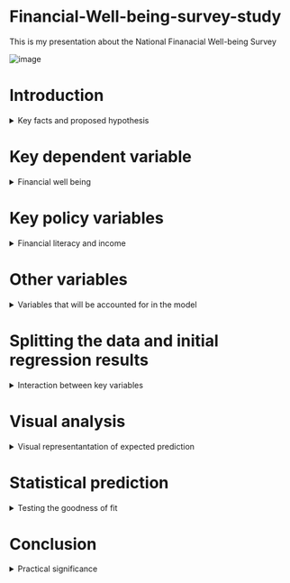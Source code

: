 # Financial-Well-being-survey-study
This is my presentation about the National Finanacial Well-being Survey

![image](https://user-images.githubusercontent.com/74316333/99918044-98bc3880-2d14-11eb-9390-48670dd9bb20.png)

# Introduction
<details>
  <summary>Key facts and proposed hypothesis</summary>
  
•The survey that I have analyzed for my project was developed in 2017 by the Consumer Financial Protection Bureau.<br/>

•The total number of respondents in the survey is 6,394, with the main study being fielded in late 2016.<br/>

•The main hypothesis that i will be testing in my research is that financial literacy is a better predictor of financial well being than income.<br/>
</details>


# Key dependent variable
<details>
  <summary>Financial well being</summary>
  
The key dependent variable that I will be observing is the Financial well being score.<br/>

Developed by the CFPB with the help of experts and consumers.<br/>


Represented as a number between 0-100, the scale does not have a clear cut-off point for good and bad scores, and extreme values are rare.<br/>

![image](https://user-images.githubusercontent.com/74316333/99919731-7976d880-2d1f-11eb-984f-42c4b9b8ab3b.png)<br/>


![image](https://user-images.githubusercontent.com/74316333/99919879-5e589880-2d20-11eb-8fd8-896877fba873.png)<br/>


</details>

# Key policy variables
<details>
  <summary>Financial literacy and income</summary>
 
# Financial literacy
For this research three key fiancial literacy variables were used that are encompassed in the CFPB.<br/>
  •Financial skill scale score<br/>
  
  Financial skill scale was developed by the CFPB.<br/>
  
  Mesures knowdledge about making financial using 10 questions in the survey.<br/>
  
  Has a scale of 0-100, with extreme scores being rare.<br/>
  
  ![image](https://user-images.githubusercontent.com/74316333/99920732-b6de6480-2d25-11eb-932e-d279f363a412.png)<br/>
  
  ![image](https://user-images.githubusercontent.com/74316333/99920769-03c23b00-2d26-11eb-828e-2bfb78d75cfb.png)<br/>
  
  •Lusardi & Mitchell financial knowledge skill scale score<br/>
  
  Measurement of financial literacy developed by Annamaria Lusardi and Olivia S. Mitchell.<br/>
  
  Has a scale between 0-3, and measures knowledge in regards to: Interest rates, Inflation and Risk diversification.<br/>

  ![image](https://user-images.githubusercontent.com/74316333/99920940-446e8400-2d27-11eb-8541-7f9b16678aa5.png)<br/>

  •Knoll & Houts financial knowledge scale score<br/>
  
  Developed by Melisaa A. Z. Knoll and Carrie R. Houts.<br/>
  
  The purpose of the scale is to measure financial knowdledge using psychometric techniques, that allow for “the comparison of financial knowledge across studies, populations, and programs.” <br/>
  
   The score is derived from 20 questions<br/>
  
  ![image](https://user-images.githubusercontent.com/74316333/99921376-49810280-2d2a-11eb-839a-c803eadbdd35.png)<br/>
  
# Income<br/>

For this research income will be measured by the Household income variable from the CBPF survey.<br/>

The values are presented in an integer form, with values ranging from 1 (less than 20,000$) to 9 (150,000$ and more).<br/>

![image](https://user-images.githubusercontent.com/74316333/99921585-96b1a400-2d2b-11eb-9165-52fba054b8d4.png)<br/>

![image](https://user-images.githubusercontent.com/74316333/99922831-d7f98200-2d32-11eb-945a-19440d28d010.png)<br/>

</details>

# Other variables
<details>
  <summary>Variables that will be accounted for in the model</summary>

Other variables that will be accounted for in both models:<br/>
  
  •Highest educational attainment<br/>
  
  ![image](https://user-images.githubusercontent.com/74316333/99922121-05dcc780-2d2f-11eb-9d4f-076e8276dd84.png)<br/>
  
  •Ethnicity<br/>
  
  ![image](https://user-images.githubusercontent.com/74316333/99922197-800d4c00-2d2f-11eb-9476-ee6b6807e2f5.png)<br/>
  
  •Age group<br/>
  
  ![image](https://user-images.githubusercontent.com/74316333/99922254-e72b0080-2d2f-11eb-9102-bbd2b9ded43a.png)<br/>
  
  •Gender<br/>
  
  ![image](https://user-images.githubusercontent.com/74316333/99922288-21949d80-2d30-11eb-933c-094e8a355392.png)<br/>
  
  •Highest parental educational attainement<br/>
  
  ![image](https://user-images.githubusercontent.com/74316333/99922331-57d21d00-2d30-11eb-8508-2de9c439042d.png)<br/>
  
  •Highest educational attainement in the household<br/>

![image](https://user-images.githubusercontent.com/74316333/99922370-8819bb80-2d30-11eb-82a2-789f510951a3.png)<br/>

 •Region<br/>
 
 ![image](https://user-images.githubusercontent.com/74316333/99922593-a7fdaf00-2d31-11eb-8307-9c1b50891d74.png)<br/>
 
</details>

# Splitting the data and initial regression results
<details>
  <summary>Interaction between key variables</summary>
  
In order to make a predictive model, the data was split into two parts, 20% that would be used for model development and 80% for testing.<br/>

Key data for Financial literacy model<br/>

![image](https://user-images.githubusercontent.com/74316333/99923523-5efc2980-2d36-11eb-9b09-1a64107bf541.png)<br/>

Key data for the Income model<br/>

![image](https://user-images.githubusercontent.com/74316333/99923666-0a0ce300-2d37-11eb-84d1-7b82d51ff481.png)<br/>

# Full regression model
<details>
  <summary>All variables and key interactions included</summary>
  
![image](https://user-images.githubusercontent.com/74316333/99923032-16dc0780-2d34-11eb-973b-a57bd38c9c31.png)<br/>

</details>

</details>

# Visual analysis
<details>
  <summary>Visual representantation of expected prediction</summary>
  
Scatter plot for out-of-sample testing for the Financial Literacy model:<br/>

![image](https://user-images.githubusercontent.com/74316333/99925076-eb114f80-2d3c-11eb-9a3d-976a8a207b55.png)<br/>


Scatter plot for out-of-sample testing for the Income model:<br/>

![image](https://user-images.githubusercontent.com/74316333/99925198-74288680-2d3d-11eb-9704-cd8f53eda322.png)<br/>

</details>

# Statistical prediction
<details>
  <summary>Testing the goodness of fit</summary>

# Mean and correlation
<details>
  <summary>Testing the mean and correlation between models and actual values</summary>
  
  Correlation<br/>
  
  Financial literacy model:<br/>
  
  ![image](https://user-images.githubusercontent.com/74316333/99925903-22cdc680-2d40-11eb-91e5-424b5137d8d3.png)<br/>
  
  Income model:<br/>
  
  ![image](https://user-images.githubusercontent.com/74316333/99925935-3842f080-2d40-11eb-8b99-9b6b0674d089.png)<br/>
  
  Paired t-test for mean<br/>
  
  Financial literacy model:<br/>
  
  ![image](https://user-images.githubusercontent.com/74316333/99925816-c2d72000-2d3f-11eb-9573-583dc08a1d64.png)<br/>
  
  Income model:<br/>
  
  ![image](https://user-images.githubusercontent.com/74316333/99925851-e732fc80-2d3f-11eb-9451-8953226418ac.png)<br/>
  
</details>

# Cross validation testing
<details>
  <summary>Testing the goodness of fit</summary>
  
The key dependent variable that I will be observing is the Financial well being score
</details>

# Randomized Cross validation testing
<details>
  <summary>Testing the goodness of fit</summary>
  
The key dependent variable that I will be observing is the Financial well being score
</details>
</details>

# Conclusion
<details>
  <summary>Practical significance</summary>
  
The key dependent variable that I will be observing is the Financial well being score
</details>
